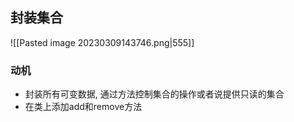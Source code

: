 ## 封装集合
![[Pasted image 20230309143746.png|555]]

### 动机
- 封装所有可变数据, 通过方法控制集合的操作或者说提供只读的集合
- 在类上添加add和remove方法